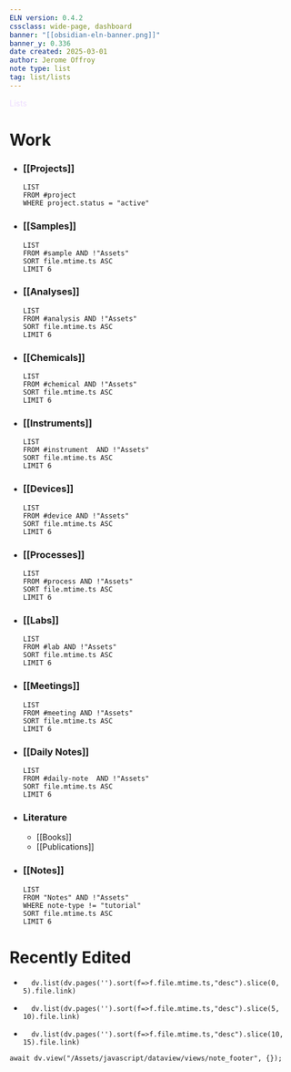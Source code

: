 ```yaml
---
ELN version: 0.4.2
cssclass: wide-page, dashboard
banner: "[[obsidian-eln-banner.png]]"
banner_y: 0.336
date created: 2025-03-01
author: Jerome Offroy
note type: list
tag: list/lists
---
```


<div class="title" style="color:#edf">Lists</div>


# Work
- ### [[Projects]]
  ```dataview
  LIST
  FROM #project
  WHERE project.status = "active"
  ```

- ### [[Samples]]
  ```dataview
  LIST
  FROM #sample AND !"Assets"
  SORT file.mtime.ts ASC
  LIMIT 6
  ```

- ### [[Analyses]]
  ```dataview
  LIST
  FROM #analysis AND !"Assets"
  SORT file.mtime.ts ASC
  LIMIT 6
  ```

- ### [[Chemicals]]
  ```dataview
  LIST
  FROM #chemical AND !"Assets"
  SORT file.mtime.ts ASC
  LIMIT 6
  ```

- ### [[Instruments]]
  ```dataview
  LIST
  FROM #instrument  AND !"Assets"
  SORT file.mtime.ts ASC
  LIMIT 6
  ```

- ### [[Devices]]
  ```dataview
  LIST
  FROM #device AND !"Assets"
  SORT file.mtime.ts ASC
  LIMIT 6
  ```

- ### [[Processes]]
  ```dataview
  LIST
  FROM #process AND !"Assets"
  SORT file.mtime.ts ASC
  LIMIT 6
  ```

- ### [[Labs]]
  ```dataview
  LIST
  FROM #lab AND !"Assets"
  SORT file.mtime.ts ASC
  LIMIT 6
  ```

- ### [[Meetings]]
  ```dataview
  LIST
  FROM #meeting AND !"Assets"
  SORT file.mtime.ts ASC
  LIMIT 6
  ```

- ### [[Daily Notes]]
  ```dataview
  LIST
  FROM #daily-note  AND !"Assets"
  SORT file.mtime.ts ASC
  LIMIT 6
  ```

- ### Literature
	 - [[Books]]
	 - [[Publications]]

- ### [[Notes]]
  ```dataview
  LIST
  FROM "Notes" AND !"Assets"
  WHERE note-type != "tutorial"
  SORT file.mtime.ts ASC
  LIMIT 6
  ```

# Recently Edited
-
  ```dataviewjs
    dv.list(dv.pages('').sort(f=>f.file.mtime.ts,"desc").slice(0, 5).file.link)
   ```
-
  ```dataviewjs
    dv.list(dv.pages('').sort(f=>f.file.mtime.ts,"desc").slice(5, 10).file.link)
   ```
-
  ```dataviewjs
    dv.list(dv.pages('').sort(f=>f.file.mtime.ts,"desc").slice(10, 15).file.link)
   ```



```dataviewjs
await dv.view("/Assets/javascript/dataview/views/note_footer", {});
```
